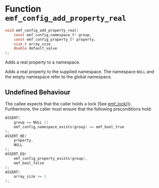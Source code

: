 # Function `emf_config_add_property_real`

```c
void emf_config_add_property_real(
    const emf_config_namespace_t* group, 
    const emf_config_property_t* property, 
    size_t array_size, 
    double default_value
);
```

Adds a real property to a namespace.

Adds a real property to the supplied namespace. The namespace `NULL` and the empty namespace refer to the global namespace.

## Undefined Behaviour

The callee expects that the caller holds a lock (See [emf_lock()](./fn.emf_lock.md)).  
Furthermore, the caller must ensure that the following preconditions hold:

```c
ASSERT(
    group == NULL ||
    emf_config_namespace_exists(group) == emf_bool_true
);
ASSERT_NE(
    property,
    NULL
);
ASSERT_EQ(
    emf_config_property_exists(group),
    emf_bool_false
);
ASSERT(
    array_size >= 1
);
```
